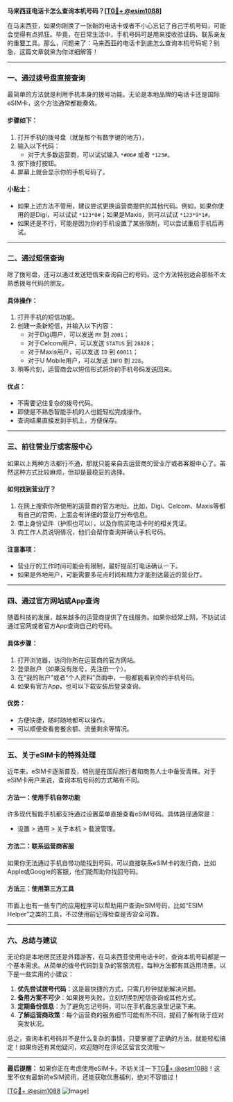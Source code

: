 **马来西亚电话卡怎么查询本机号码？[[TG💪+ @esim1088](https://t.me/s/esim1088)]**

在马来西亚，如果你刚换了一张新的电话卡或者不小心忘记了自己手机号码，可能会觉得有点抓狂。毕竟，在日常生活中，手机号码可是用来接收验证码、联系亲友的重要工具。那么，问题来了：马来西亚的电话卡到底怎么查询本机号码呢？别急，这篇文章就来为你详细解答！

---

### **一、通过拨号盘直接查询**

最简单的方法就是利用手机本身的拨号功能。无论是本地品牌的电话卡还是国际eSIM卡，这个方法通常都能奏效。

#### **步骤如下：**
1. 打开手机的拨号盘（就是那个有数字键的地方）。
2. 输入以下代码：
   - 对于大多数运营商，可以试试输入 `*#06#` 或者 `*123#`。
3. 按下拨打按钮。
4. 屏幕上就会显示你的手机号码了。

#### **小贴士：**
- 如果上述方法不管用，建议尝试更换运营商提供的其他代码。例如，如果你使用的是Digi，可以试试 `*123*0#`；如果是Maxis，则可以试试 `*123*9*1#`。
- 如果还是不行，可能是因为你的手机设置了某些限制，可以尝试重启手机后再试。

---

### **二、通过短信查询**

除了拨号盘，还可以通过发送短信来查询自己的号码。这个方法特别适合那些不太熟悉拨号代码的朋友。

#### **具体操作：**
1. 打开手机的短信功能。
2. 创建一条新短信，并输入以下内容：
   - 对于Digi用户，可以发送 `MY` 到 `2001`；
   - 对于Celcom用户，可以发送 `STATUS` 到 `28828`；
   - 对于Maxis用户，可以发送 `ID` 到 `60011`；
   - 对于U Mobile用户，可以发送 `INFO` 到 `228`。
3. 稍等片刻，运营商会以短信形式将你的手机号码发送回来。

#### **优点：**
- 不需要记住复杂的拨号代码。
- 即使是不熟悉智能手机的人也能轻松完成操作。
- 查询结果直接发到手机上，方便保存。

---

### **三、前往营业厅或客服中心**

如果以上两种方法都行不通，那就只能亲自去运营商的营业厅或者客服中心了。虽然这种方式比较麻烦，但却是最稳妥的选择。

#### **如何找到营业厅？**
1. 在网上搜索你所使用的运营商的官方地址。比如，Digi、Celcom、Maxis等都有自己的官网，上面会有详细的营业厅分布信息。
2. 带上身份证件（护照也可以），以及你购买电话卡时的相关凭证。
3. 向工作人员说明情况，他们会帮你查询并确认手机号码。

#### **注意事项：**
- 营业厅的工作时间可能会有限制，最好提前打电话确认一下。
- 如果是外地用户，可能需要多花点时间和精力才能到达最近的营业厅。

---

### **四、通过官方网站或App查询**

随着科技的发展，越来越多的运营商提供了在线服务。如果你经常上网，不妨试试通过官网或者官方App查询自己的号码。

#### **具体步骤：**
1. 打开浏览器，访问你所在运营商的官方网站。
2. 登录账户（如果没有账号，先注册一个）。
3. 在“我的账户”或者“个人资料”页面中，一般都能看到你的手机号码。
4. 如果有官方App，也可以下载安装后登录查询。

#### **优势：**
- 方便快捷，随时随地都可以操作。
- 可以顺便查看套餐余额、流量剩余等情况。

---

### **五、关于eSIM卡的特殊处理**

近年来，eSIM卡逐渐普及，特别是在国际旅行者和商务人士中备受青睐。对于eSIM卡用户来说，查询本机号码的方式略有不同。

#### **方法一：使用手机自带功能**
许多现代智能手机都支持通过设置菜单直接查看eSIM号码。具体路径通常是：
- 设置 > 通用 > 关于本机 > 载波管理。

#### **方法二：联系运营商客服**
如果你无法通过手机自带功能找到号码，可以直接联系eSIM卡的发行商，比如Apple或Google的客服，他们能帮助你找回号码。

#### **方法三：使用第三方工具**
市面上也有一些专门的应用程序可以帮助用户查询eSIM号码，比如“ESIM Helper”之类的工具，不过使用前记得检查是否安全可靠。

---

### **六、总结与建议**

无论你是本地居民还是外籍游客，在马来西亚使用电话卡时，查询本机号码都是一个基本需求。从简单的拨号代码到复杂的客服流程，每种方法都有其适用场景。以下是一些实用的小建议：

1. **优先尝试拨号代码**：这是最快捷的方式，只需几秒钟就能解决问题。
2. **备用方案不可少**：如果拨号失败，立刻切换到短信查询或其他方式。
3. **定期备份信息**：为了避免忘记号码，可以在手机备忘录里记录下来。
4. **了解运营商政策**：每个运营商的服务细节可能有所不同，提前了解有助于应对突发状况。

总之，查询本机号码并不是什么复杂的事情，只要掌握了正确的方法，就能轻松搞定！如果你还有其他疑问，欢迎随时在评论区留言交流哦～

---

**最后提醒：** 如果你正在考虑使用eSIM卡，不妨关注一下[TG💪+ @esim1088](https://t.me/s/esim1088)！这里不仅有最新的eSIM资讯，还能获取优惠福利，绝对不容错过！

[[TG💪+ @esim1088](https://t.me/s/esim1088) ![Image](https://i.postimg.cc/4NQfJmqS/Snipaste-2025-05-13-00-14-12.png)]